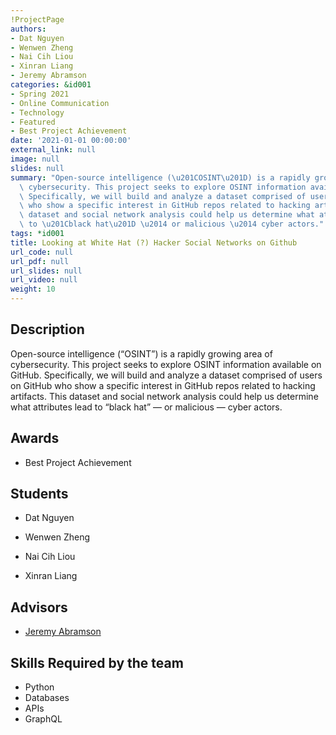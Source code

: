 ```yaml
---
!ProjectPage
authors:
- Dat Nguyen
- Wenwen Zheng
- Nai Cih Liou
- Xinran Liang
- Jeremy Abramson
categories: &id001
- Spring 2021
- Online Communication
- Technology
- Featured
- Best Project Achievement
date: '2021-01-01 00:00:00'
external_link: null
image: null
slides: null
summary: "Open-source intelligence (\u201COSINT\u201D) is a rapidly growing area of\
  \ cybersecurity. This project seeks to explore OSINT information available on GitHub.\
  \ Specifically, we will build and analyze a dataset comprised of users on GitHub\
  \ who show a specific interest in GitHub repos related to hacking artifacts. This\
  \ dataset and social network analysis could help us determine what attributes lead\
  \ to \u201Cblack hat\u201D \u2014 or malicious \u2014 cyber actors."
tags: *id001
title: Looking at White Hat (?) Hacker Social Networks on Github
url_code: null
url_pdf: null
url_slides: null
url_video: null
weight: 10
---
```

## Description

Open-source intelligence (“OSINT”) is a rapidly growing area of cybersecurity. This project seeks to explore OSINT information available on GitHub. Specifically, we will build and analyze a dataset comprised of users on GitHub who show a specific interest in GitHub repos related to hacking artifacts. This dataset and social network analysis could help us determine what attributes lead to “black hat” — or malicious — cyber actors.



## Awards
* Best Project Achievement





## Students

* Dat Nguyen

* Wenwen Zheng

* Nai Cih Liou

* Xinran Liang

## Advisors

* [Jeremy Abramson](../../../author/jeremy-abramson)

## Skills Required by the team


* Python
* Databases
* APIs
* GraphQL